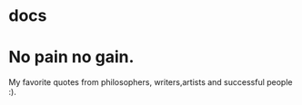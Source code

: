 # docs
# No pain no gain.
My favorite quotes from philosophers, writers,artists and successful people :).
